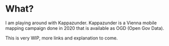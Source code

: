 # What?
I am playing around with Kappazunder.
Kappazunder is a Vienna mobile mapping campaign done in 2020 that is available as OGD (Open Gov Data).

This is very WIP, more links and explanation to come.
